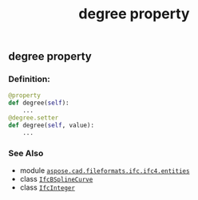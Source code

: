 ﻿---
title: degree property
second_title: Aspose.CAD for Python via .NET API References
description: 
type: docs
weight: 60
url: /python-net/aspose.cad.fileformats.ifc.ifc4.entities/ifcbsplinecurve/degree/
is_root: false
---

## degree property

### Definition:
```python
@property
def degree(self):
    ...
@degree.setter
def degree(self, value):
    ...
```

### See Also
* module [`aspose.cad.fileformats.ifc.ifc4.entities`](../../)
* class [`IfcBSplineCurve`](/cad/python-net/aspose.cad.fileformats.ifc.ifc4.entities/ifcbsplinecurve)
* class [`IfcInteger`](/cad/python-net/aspose.cad.fileformats.ifc.ifc4.types/ifcinteger)

